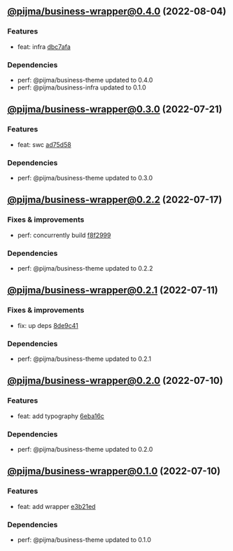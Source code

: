 ## [@pijma/business-wrapper@0.4.0](https://github.com/qiwi/pijma-business/compare/2022.7.21-pijma.business-wrapper.0.3.0-f0...2022.8.4-pijma.business-wrapper.0.4.0-f0) (2022-08-04)

### Features
* feat: infra [dbc7afa](https://github.com/qiwi/pijma-business/commit/dbc7afa9f99b3f3ace2cbbc67e4e8d19bc0a5241)

### Dependencies
* perf: @pijma/business-theme updated to 0.4.0
* perf: @pijma/business-infra updated to 0.1.0

## [@pijma/business-wrapper@0.3.0](https://github.com/qiwi/pijma-business/compare/2022.7.17-pijma.business-wrapper.0.2.2-f0...2022.7.21-pijma.business-wrapper.0.3.0-f0) (2022-07-21)

### Features
* feat: swc [ad75d58](https://github.com/qiwi/pijma-business/commit/ad75d5882b8e4b1f6f187a995be22cb379a9fe68)

### Dependencies
* perf: @pijma/business-theme updated to 0.3.0

## [@pijma/business-wrapper@0.2.2](https://github.com/qiwi/pijma-business/compare/2022.7.11-pijma.business-wrapper.0.2.1-f0...2022.7.17-pijma.business-wrapper.0.2.2-f0) (2022-07-17)

### Fixes & improvements
* perf: concurrently build [f8f2999](https://github.com/qiwi/pijma-business/commit/f8f299922c9d0f997fcc2aafed095e2d8491bce2)

### Dependencies
* perf: @pijma/business-theme updated to 0.2.2

## [@pijma/business-wrapper@0.2.1](https://github.com/qiwi/pijma-business/compare/2022.7.10-pijma.business-wrapper.0.2.0-f0...2022.7.11-pijma.business-wrapper.0.2.1-f0) (2022-07-11)

### Fixes & improvements
* fix: up deps [8de9c41](https://github.com/qiwi/pijma-business/commit/8de9c418fcc3c850f99d684bfa9c85fe41e5fe1c)

### Dependencies
* perf: @pijma/business-theme updated to 0.2.1

## [@pijma/business-wrapper@0.2.0](https://github.com/qiwi/pijma-business/compare/2022.7.10-pijma.business-wrapper.0.1.0-f0...2022.7.10-pijma.business-wrapper.0.2.0-f0) (2022-07-10)

### Features
* feat: add typography [6eba16c](https://github.com/qiwi/pijma-business/commit/6eba16c8c152c586ed107b627d6b1bfc0409bb88)

### Dependencies
* perf: @pijma/business-theme updated to 0.2.0

## [@pijma/business-wrapper@0.1.0](https://github.com/qiwi/pijma-business/compare/undefined...2022.7.10-pijma.business-wrapper.0.1.0-f0) (2022-07-10)

### Features
* feat: add wrapper [e3b21ed](https://github.com/qiwi/pijma-business/commit/e3b21ed478035175ddba93c47433e905904ac8e6)

### Dependencies
* perf: @pijma/business-theme updated to 0.1.0
